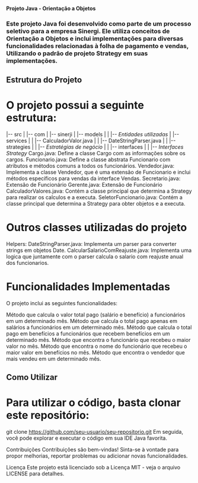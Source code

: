 #### Projeto Java - Orientação a Objetos
### Este projeto Java foi desenvolvido como parte de um processo seletivo para a empresa Sinergi. Ele utiliza conceitos de Orientação a Objetos e inclui implementações para diversas funcionalidades relacionadas à folha de pagamento e vendas, Utilizando o padrão de projeto Strategy em suas implementações.

## Estrutura do Projeto
# O projeto possui a seguinte estrutura:

|-- src
|   |-- com
|       |-- sinerji
|           |-- models
|           |   |-- *Entidades utilizadas*
|           |-- services
|           |   |-- CalculadorValor.java
|           |   |-- DateStringParser.java
|           |   |-- strategies
|           |       |-- *Estratégias de negócio*
|           |           |-- interfaces
|           |               |-- *Interfaces Strategy*
Cargo.java: Define a classe Cargo com as informações sobre os cargos.
Funcionario.java: Define a classe abstrata Funcionario com atributos e métodos comuns a todos os funcionários.
Vendedor.java: Implementa a classe Vendedor, que é uma extensão de Funcionario e inclui métodos específicos para vendas da interface Vendas.
Secretario.java: Extensão de Funcionário
Gerente.java: Extensão de Funcionário
CalculadorValores.java: Contém a classe principal que determina a Strategy para realizar os calculos e a executa.
SeletorFuncionario.java: Contém a classe principal que determina a Strategy para obter objetos e a executa.

# Outros classes utilizadas do projeto

Helpers:
DateStringParser.java: Implementa um parser para converter strings em objetos Date.
CalcularSalarioComReajuste.java: Implementa uma logica que juntamente com o parser calcula o salario com reajuste anual dos funcionarios.

# Funcionalidades Implementadas
O projeto inclui as seguintes funcionalidades:

Método que calcula o valor total pago (salário e benefício) a funcionários em um determinado mês.
Método que calcula o total pago apenas em salários a funcionários em um determinado mês.
Método que calcula o total pago em benefícios a funcionários que recebem benefícios em um determinado mês.
Método que encontra o funcionário que recebeu o maior valor no mês.
Método que encontra o nome do funcionário que recebeu o maior valor em benefícios no mês.
Método que encontra o vendedor que mais vendeu em um determinado mês.


## Como Utilizar
# Para utilizar o código, basta clonar este repositório:

git clone https://github.com/seu-usuario/seu-repositorio.git
Em seguida, você pode explorar e executar o código em sua IDE Java favorita.

Contribuições
Contribuições são bem-vindas! Sinta-se à vontade para propor melhorias, reportar problemas ou adicionar novas funcionalidades.

Licença
Este projeto está licenciado sob a Licença MIT - veja o arquivo LICENSE para detalhes.